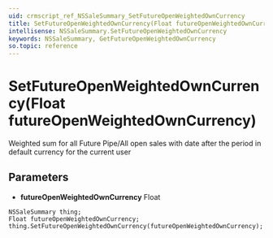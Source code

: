 ```yaml
---
uid: crmscript_ref_NSSaleSummary_SetFutureOpenWeightedOwnCurrency
title: SetFutureOpenWeightedOwnCurrency(Float futureOpenWeightedOwnCurrency)
intellisense: NSSaleSummary.SetFutureOpenWeightedOwnCurrency
keywords: NSSaleSummary, GetFutureOpenWeightedOwnCurrency
so.topic: reference
---
```


# SetFutureOpenWeightedOwnCurrency(Float futureOpenWeightedOwnCurrency)

Weighted sum for all Future Pipe/All open sales with date after the period in default currency for the current user

## Parameters

* **futureOpenWeightedOwnCurrency** Float

```crmscript
NSSaleSummary thing;
Float futureOpenWeightedOwnCurrency;
thing.SetFutureOpenWeightedOwnCurrency(futureOpenWeightedOwnCurrency);
```

